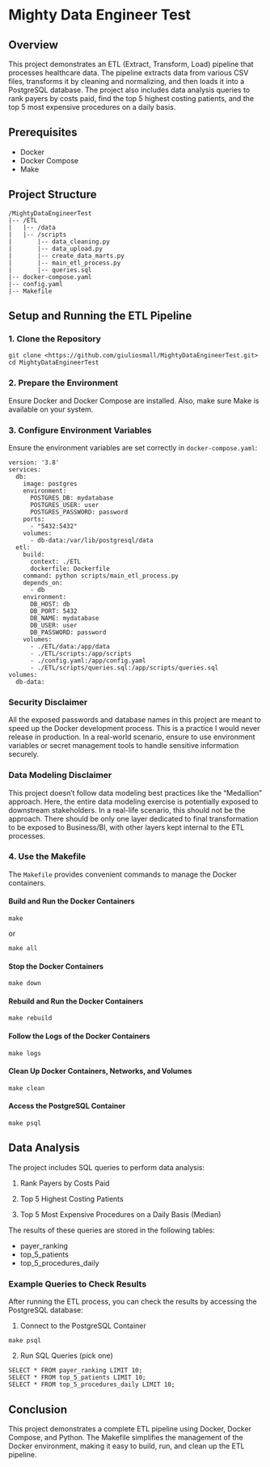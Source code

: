 # Mighty Data Engineer Test

## Overview

This project demonstrates an ETL (Extract, Transform, Load) pipeline that processes healthcare data.
The pipeline extracts data from various CSV files, transforms it by cleaning and normalizing, and then loads it
into a PostgreSQL database. The project also includes data analysis queries to rank payers by costs paid,
find the top 5 highest costing patients, and the top 5 most expensive procedures on a daily basis.

## Prerequisites

- Docker
- Docker Compose
- Make

## Project Structure

```
/MightyDataEngineerTest
|-- /ETL
|   |-- /data
|   |-- /scripts
|       |-- data_cleaning.py
|       |-- data_upload.py
|       |-- create_data_marts.py
|       |-- main_etl_process.py
|       |-- queries.sql
|-- docker-compose.yaml
|-- config.yaml
|-- Makefile
```

## Setup and Running the ETL Pipeline

### 1. Clone the Repository

```
git clone <https://github.com/giuliosmall/MightyDataEngineerTest.git>
cd MightyDataEngineerTest
```

### 2. Prepare the Environment

Ensure Docker and Docker Compose are installed. Also, make sure Make is available on your system.

### 3. Configure Environment Variables

Ensure the environment variables are set correctly in `docker-compose.yaml`:

```
version: '3.8'
services:
  db:
    image: postgres
    environment:
      POSTGRES_DB: mydatabase
      POSTGRES_USER: user
      POSTGRES_PASSWORD: password
    ports:
      - "5432:5432"
    volumes:
      - db-data:/var/lib/postgresql/data
  etl:
    build:
      context: ./ETL
      dockerfile: Dockerfile
    command: python scripts/main_etl_process.py
    depends_on:
      - db
    environment:
      DB_HOST: db
      DB_PORT: 5432
      DB_NAME: mydatabase
      DB_USER: user
      DB_PASSWORD: password
    volumes:
      - ./ETL/data:/app/data
      - ./ETL/scripts:/app/scripts
      - ./config.yaml:/app/config.yaml
      - ./ETL/scripts/queries.sql:/app/scripts/queries.sql
volumes:
  db-data:
```
### Security Disclaimer

All the exposed passwords and database names in this project are meant to speed up the Docker development process.
This is a practice I would never release in production. In a real-world scenario, ensure to use environment variables
or secret management tools to handle sensitive information securely.

### Data Modeling Disclaimer

This project doesn’t follow data modeling best practices like the “Medallion” approach. Here, the entire data modeling 
exercise is potentially exposed to downstream stakeholders. In a real-life scenario, this should not be the approach. 
There should be only one layer dedicated to final transformation to be exposed to Business/BI, with other layers kept 
internal to the ETL processes.

### 4. Use the Makefile

The `Makefile` provides convenient commands to manage the Docker containers.

#### Build and Run the Docker Containers

```
make
```

or

```
make all
```

#### Stop the Docker Containers

```
make down
```

#### Rebuild and Run the Docker Containers

```
make rebuild
```

#### Follow the Logs of the Docker Containers

```
make logs
```

#### Clean Up Docker Containers, Networks, and Volumes

```
make clean
```

#### Access the PostgreSQL Container

```
make psql
```

## Data Analysis

The project includes SQL queries to perform data analysis:

1. Rank Payers by Costs Paid

2. Top 5 Highest Costing Patients

3. Top 5 Most Expensive Procedures on a Daily Basis (Median)

The results of these queries are stored in the following tables:

- payer_ranking
- top_5_patients
- top_5_procedures_daily

### Example Queries to Check Results

After running the ETL process, you can check the results by accessing the PostgreSQL database:

1. Connect to the PostgreSQL Container

```
make psql
```

2. Run SQL Queries (pick one)
```
SELECT * FROM payer_ranking LIMIT 10;
SELECT * FROM top_5_patients LIMIT 10;
SELECT * FROM top_5_procedures_daily LIMIT 10;
```

## Conclusion

This project demonstrates a complete ETL pipeline using Docker, Docker Compose, and Python.
The Makefile simplifies the management of the Docker environment, making it easy to build, run, and clean up the
ETL pipeline.